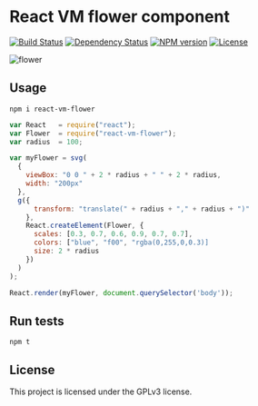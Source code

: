 # React VM flower component


[![Build Status](https://secure.travis-ci.org/flosse/react-vm-flower.svg?branch=master)](http://travis-ci.org/flosse/react-vm-flower)
[![Dependency Status](https://gemnasium.com/flosse/react-vm-flower.svg)](https://gemnasium.com/flosse/react-vm-flower)
[![NPM version](https://badge.fury.io/js/react-vm-flower.svg)](http://badge.fury.io/js/react-vm-flower)
[![License](https://img.shields.io/npm/l/react-vm-flower.svg)](https://github.com/flosse/react-vm-flower/blob/master/LICENCE.txt)

![flower](https://raw.githubusercontent.com/flosse/react-vm-flower/master/examples/myFlower.png)

## Usage

```
npm i react-vm-flower
```

```js
var React   = require("react");
var Flower  = require("react-vm-flower");
var radius  = 100;

var myFlower = svg(
  {
    viewBox: "0 0 " + 2 * radius + " " + 2 * radius,
    width: "200px"
  },
  g({
      transform: "translate(" + radius + "," + radius + ")"
    },
    React.createElement(Flower, {
      scales: [0.3, 0.7, 0.6, 0.9, 0.7, 0.7],
      colors: ["blue", "f00", "rgba(0,255,0,0.3)]
      size: 2 * radius
    })
  )
);

React.render(myFlower, document.querySelector('body'));
```

## Run tests

    npm t

## License

This project is licensed under the GPLv3 license.
